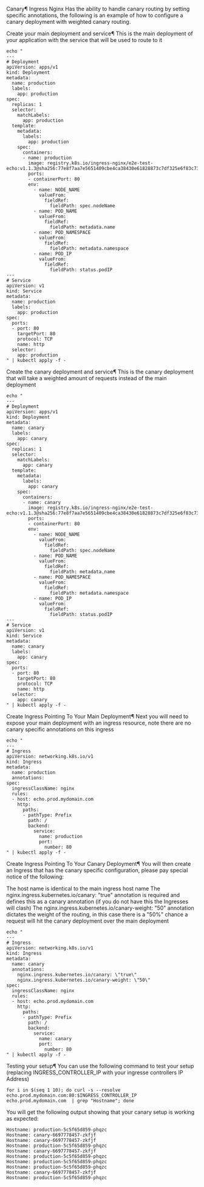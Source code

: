 Canary¶
Ingress Nginx Has the ability to handle canary routing by setting specific annotations, the following is an example of how to configure a canary deployment with weighted canary routing.

Create your main deployment and service¶
This is the main deployment of your application with the service that will be used to route to it

```
echo "
---
# Deployment
apiVersion: apps/v1
kind: Deployment
metadata:
  name: production
  labels:
    app: production
spec:
  replicas: 1
  selector:
    matchLabels:
      app: production
  template:
    metadata:
      labels:
        app: production
    spec:
      containers:
      - name: production
        image: registry.k8s.io/ingress-nginx/e2e-test-echo:v1.1.3@sha256:77e8f7aa7e5651409cbe4ca38430e61828873c7df325e6f83c7345e34011f6b2
        ports:
        - containerPort: 80
        env:
          - name: NODE_NAME
            valueFrom:
              fieldRef:
                fieldPath: spec.nodeName
          - name: POD_NAME
            valueFrom:
              fieldRef:
                fieldPath: metadata.name
          - name: POD_NAMESPACE
            valueFrom:
              fieldRef:
                fieldPath: metadata.namespace
          - name: POD_IP
            valueFrom:
              fieldRef:
                fieldPath: status.podIP
---
# Service
apiVersion: v1
kind: Service
metadata:
  name: production
  labels:
    app: production
spec:
  ports:
  - port: 80
    targetPort: 80
    protocol: TCP
    name: http
  selector:
    app: production
" | kubectl apply -f -
```
Create the canary deployment and service¶
This is the canary deployment that will take a weighted amount of requests instead of the main deployment

```
echo "
---
# Deployment
apiVersion: apps/v1
kind: Deployment
metadata:
  name: canary
  labels:
    app: canary
spec:
  replicas: 1
  selector:
    matchLabels:
      app: canary
  template:
    metadata:
      labels:
        app: canary
    spec:
      containers:
      - name: canary
        image: registry.k8s.io/ingress-nginx/e2e-test-echo:v1.1.3@sha256:77e8f7aa7e5651409cbe4ca38430e61828873c7df325e6f83c7345e34011f6b2
        ports:
        - containerPort: 80
        env:
          - name: NODE_NAME
            valueFrom:
              fieldRef:
                fieldPath: spec.nodeName
          - name: POD_NAME
            valueFrom:
              fieldRef:
                fieldPath: metadata.name
          - name: POD_NAMESPACE
            valueFrom:
              fieldRef:
                fieldPath: metadata.namespace
          - name: POD_IP
            valueFrom:
              fieldRef:
                fieldPath: status.podIP
---
# Service
apiVersion: v1
kind: Service
metadata:
  name: canary
  labels:
    app: canary
spec:
  ports:
  - port: 80
    targetPort: 80
    protocol: TCP
    name: http
  selector:
    app: canary
" | kubectl apply -f -
```
Create Ingress Pointing To Your Main Deployment¶
Next you will need to expose your main deployment with an ingress resource, note there are no canary specific annotations on this ingress

```
echo "
---
# Ingress
apiVersion: networking.k8s.io/v1
kind: Ingress
metadata:
  name: production
  annotations:
spec:
  ingressClassName: nginx
  rules:
  - host: echo.prod.mydomain.com
    http:
      paths:
      - pathType: Prefix
        path: /
        backend:
          service:
            name: production
            port:
              number: 80
" | kubectl apply -f -
```
Create Ingress Pointing To Your Canary Deployment¶
You will then create an Ingress that has the canary specific configuration, please pay special notice of the following:

The host name is identical to the main ingress host name
The nginx.ingress.kubernetes.io/canary: "true" annotation is required and defines this as a canary annotation (if you do not have this the Ingresses will clash)
The nginx.ingress.kubernetes.io/canary-weight: "50" annotation dictates the weight of the routing, in this case there is a "50%" chance a request will hit the canary deployment over the main deployment

```
echo "
---
# Ingress
apiVersion: networking.k8s.io/v1
kind: Ingress
metadata:
  name: canary
  annotations:
    nginx.ingress.kubernetes.io/canary: \"true\"
    nginx.ingress.kubernetes.io/canary-weight: \"50\"
spec:
  ingressClassName: nginx
  rules:
  - host: echo.prod.mydomain.com
    http:
      paths:
      - pathType: Prefix
        path: /
        backend:
          service:
            name: canary
            port:
              number: 80
" | kubectl apply -f -
```
Testing your setup¶
You can use the following command to test your setup (replacing INGRESS_CONTROLLER_IP with your ingresse controllers IP Address)

```
for i in $(seq 1 10); do curl -s --resolve echo.prod.mydomain.com:80:$INGRESS_CONTROLLER_IP echo.prod.mydomain.com  | grep "Hostname"; done
```
You will get the following output showing that your canary setup is working as expected:

```
Hostname: production-5c5f65d859-phqzc
Hostname: canary-6697778457-zkfjf
Hostname: canary-6697778457-zkfjf
Hostname: production-5c5f65d859-phqzc
Hostname: canary-6697778457-zkfjf
Hostname: production-5c5f65d859-phqzc
Hostname: production-5c5f65d859-phqzc
Hostname: production-5c5f65d859-phqzc
Hostname: canary-6697778457-zkfjf
Hostname: production-5c5f65d859-phqzc
```
